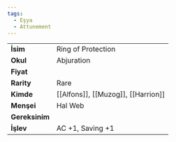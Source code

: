 ```yaml
---
tags:
  - Eşya
  - Attunement
---  
```

  
|  |  |  
|---|---|  
| **İsim** | Ring of Protection|  
| **Okul** | Abjuration|  
| **Fiyat** | |  
| **Rarity** | Rare|  
| **Kimde** | [[Alfons]], [[Muzog]], [[Harrion]]|  
| **Menşei** | Hal Web|  
| **Gereksinim** | |  
| **İşlev** | AC +1, Saving +1|  
